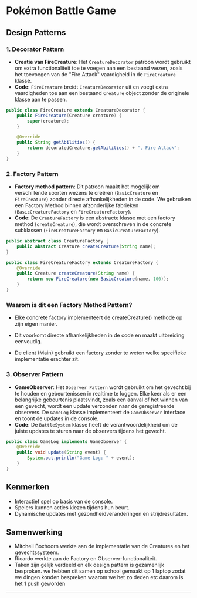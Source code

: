 # Pokémon Battle Game

## Design Patterns
### 1. Decorator Pattern
  - **Creatie van FireCreature**: Het `CreatureDecorator` patroon wordt gebruikt om extra functionaliteit toe te voegen aan een bestaand wezen, zoals het toevoegen van de "Fire Attack" vaardigheid in de `FireCreature` klasse. 
   - **Code**: `FireCreature` breidt `CreatureDecorator` uit en voegt extra vaardigheden toe aan een bestaand `Creature` object zonder de originele klasse aan te passen.

   ```java
   public class FireCreature extends CreatureDecorator {
       public FireCreature(Creature creature) {
           super(creature);
       }

       @Override
       public String getAbilities() {
           return decoratedCreature.getAbilities() + ", Fire Attack";
       }
   }
   ```


### 2. Factory Pattern
   - **Factory method pattern**:  Dit patroon maakt het mogelijk om verschillende soorten wezens te creëren (`BasicCreature` en `FireCreature`) zonder directe afhankelijkheden in de code. We gebruiken een Factory Method binnen afzonderlijke fabrieken (`BasicCreatureFactory` en `FireCreatureFactory`).
   - **Code**: De `CreatureFactory` is een abstracte klasse met een factory method (`createCreature`), die wordt overschreven in de concrete subklassen (`FireCreatureFactory` en `BasicCreatureFactory`).

   ```java
   public abstract class CreatureFactory {
       public abstract Creature createCreature(String name);
   }

   public class FireCreatureFactory extends CreatureFactory {
       @Override
       public Creature createCreature(String name) {
           return new FireCreature(new BasicCreature(name, 100));
       }
   }
   ```
### Waarom is dit een Factory Method Pattern?

- Elke concrete factory implementeert de createCreature() methode op zijn eigen manier.

- Dit voorkomt directe afhankelijkheden in de code en maakt uitbreiding eenvoudig.

- De client (Main) gebruikt een factory zonder te weten welke specifieke implementatie erachter zit.

### 3. Observer Pattern
   - **GameObserver**: Het `Observer Pattern` wordt gebruikt om het gevecht bij te houden en gebeurtenissen in realtime te loggen. Elke keer als er een belangrijke gebeurtenis plaatsvindt, zoals een aanval of het winnen van een gevecht, wordt een update verzonden naar de geregistreerde observers. De `GameLog` klasse implementeert de `GameObserver` interface en toont de updates in de console.
   - **Code**: De `BattleSystem` klasse heeft de verantwoordelijkheid om de juiste updates te sturen naar de observers tijdens het gevecht.

   ```java
   public class GameLog implements GameObserver {
       @Override
       public void update(String event) {
           System.out.println("Game Log: " + event);
       }
   }
   ```

## Kenmerken
- Interactief spel op basis van de console.
- Spelers kunnen acties kiezen tijdens hun beurt.
- Dynamische updates met gezondheidveranderingen en strijdresultaten.


## Samenwerking
- Mitchell Boxhoorn werkte aan de implementatie van de Creatures en het gevechtssysteem.
- Ricardo werkte aan de Factory en Observer-functionaliteit.
- Taken zijn gelijk verdeeld en elk design pattern is gezamenlijk besproken. we hebben dit samen op school gemaakt op 1 laptop zodat we dingen konden bespreken waarom we het zo deden etc daarom is het 1 push geworden


---

